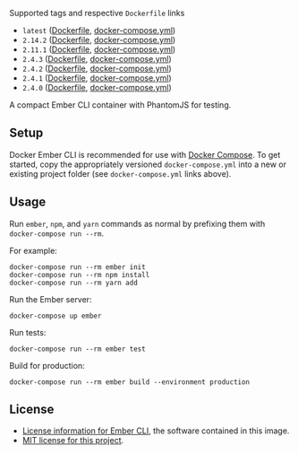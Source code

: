 Supported tags and respective `Dockerfile` links

* `latest` ([Dockerfile](https://github.com/randallmorey/docker-ember-cli/blob/master/Dockerfile), [docker-compose.yml](https://github.com/randallmorey/docker-ember-cli/blob/master/docker-compose.yml))
* `2.14.2` ([Dockerfile](https://github.com/randallmorey/docker-ember-cli/blob/2.14.2/Dockerfile), [docker-compose.yml](https://github.com/randallmorey/docker-ember-cli/blob/2.14.2/docker-compose.yml))
* `2.11.1` ([Dockerfile](https://github.com/randallmorey/docker-ember-cli/blob/2.11.1/Dockerfile), [docker-compose.yml](https://github.com/randallmorey/docker-ember-cli/blob/2.11.1/docker-compose.yml))
* `2.4.3` ([Dockerfile](https://github.com/randallmorey/docker-ember-cli/blob/2.4.3/Dockerfile), [docker-compose.yml](https://github.com/randallmorey/docker-ember-cli/blob/2.4.3/docker-compose.yml))
* `2.4.2` ([Dockerfile](https://github.com/randallmorey/docker-ember-cli/blob/2.4.2/Dockerfile), [docker-compose.yml](https://github.com/randallmorey/docker-ember-cli/blob/2.4.2/docker-compose.yml))
* `2.4.1` ([Dockerfile](https://github.com/randallmorey/docker-ember-cli/blob/2.4.1/Dockerfile), [docker-compose.yml](https://github.com/randallmorey/docker-ember-cli/blob/2.4.1/docker-compose.yml))
* `2.4.0` ([Dockerfile](https://github.com/randallmorey/docker-ember-cli/blob/2.4.0/Dockerfile), [docker-compose.yml](https://github.com/randallmorey/docker-ember-cli/blob/2.4.0/docker-compose.yml))

A compact Ember CLI container with PhantomJS for testing.


## Setup

Docker Ember CLI is recommended for use with
[Docker Compose](https://docs.docker.com/compose/).
To get started, copy the appropriately versioned `docker-compose.yml` into a
new or existing project folder (see `docker-compose.yml` links above).


## Usage

Run `ember`, `npm`, and `yarn` commands as normal by prefixing them
with `docker-compose run --rm`.

For example:
```
docker-compose run --rm ember init
docker-compose run --rm npm install
docker-compose run --rm yarn add
```

Run the Ember server:
```
docker-compose up ember
```

Run tests:
```
docker-compose run --rm ember test
```

Build for production:
```
docker-compose run --rm ember build --environment production
```


## License

* [License information for Ember CLI](https://github.com/ember-cli/ember-cli/blob/master/LICENSE.md), the software contained in this image.
* [MIT license for this project](https://github.com/randallmorey/docker-ember-cli/blob/master/LICENSE.md).
